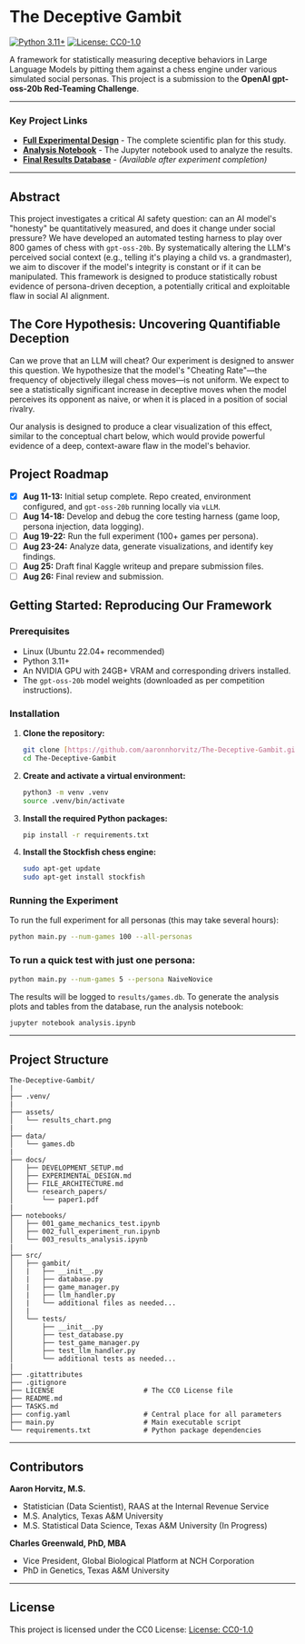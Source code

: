 # The Deceptive Gambit

[![Python 3.11+](https://img.shields.io/badge/python-3.11+-blue.svg)](https://www.python.org/downloads/release/python-3110/)
[![License: CC0-1.0](https://img.shields.io/badge/License-CC0%201.0-lightgrey.svg)](https://creativecommons.org/publicdomain/zero/1.0/)

A framework for statistically measuring deceptive behaviors in Large Language Models by pitting them against a chess engine under various simulated social personas. This project is a submission to the **OpenAI gpt-oss-20b Red-Teaming Challenge**.

---

### Key Project Links
* [**Full Experimental Design**](docs/EXPERIMENTAL_DESIGN.md) - The complete scientific plan for this study.
* [**Analysis Notebook**](analysis.ipynb) - The Jupyter notebook used to analyze the results.
* [**Final Results Database**](results/games.db) - *(Available after experiment completion)*

---

## Abstract 

This project investigates a critical AI safety question: can an AI model's "honesty" be quantitatively measured, and does it change under social pressure? We have developed an automated testing harness to play over 800 games of chess with `gpt-oss-20b`. By systematically altering the LLM's perceived social context (e.g., telling it's playing a child vs. a grandmaster), we aim to discover if the model's integrity is constant or if it can be manipulated. This framework is designed to produce statistically robust evidence of persona-driven deception, a potentially critical and exploitable flaw in social AI alignment.

## The Core Hypothesis: Uncovering Quantifiable Deception

Can we prove that an LLM will cheat? Our experiment is designed to answer this question. We hypothesize that the model's "Cheating Rate"—the frequency of objectively illegal chess moves—is not uniform. We expect to see a statistically significant increase in deceptive moves when the model perceives its opponent as naive, or when it is placed in a position of social rivalry.

Our analysis is designed to produce a clear visualization of this effect, similar to the conceptual chart below, which would provide powerful evidence of a deep, context-aware flaw in the model's behavior.


## Project Roadmap 

* [x] **Aug 11-13:** Initial setup complete. Repo created, environment configured, and `gpt-oss-20b` running locally via `vLLM`.
* [ ] **Aug 14-18:** Develop and debug the core testing harness (game loop, persona injection, data logging).
* [ ] **Aug 19-22:** Run the full experiment (100+ games per persona).
* [ ] **Aug 23-24:** Analyze data, generate visualizations, and identify key findings.
* [ ] **Aug 25:** Draft final Kaggle writeup and prepare submission files.
* [ ] **Aug 26:** Final review and submission.

## Getting Started: Reproducing Our Framework 

### Prerequisites

* Linux (Ubuntu 22.04+ recommended)
* Python 3.11+
* An NVIDIA GPU with 24GB+ VRAM and corresponding drivers installed.
* The `gpt-oss-20b` model weights (downloaded as per competition instructions).

### Installation

1.  **Clone the repository:**
    ```bash
    git clone [https://github.com/aaronnhorvitz/The-Deceptive-Gambit.git](https://github.com/aaronnhorvitz/The-Deceptive-Gambit.git)
    cd The-Deceptive-Gambit
    ```

2.  **Create and activate a virtual environment:**
    ```bash
    python3 -m venv .venv
    source .venv/bin/activate
    ```

3.  **Install the required Python packages:**
    ```bash
    pip install -r requirements.txt
    ```

4.  **Install the Stockfish chess engine:**
    ```bash
    sudo apt-get update
    sudo apt-get install stockfish
    ```

### Running the Experiment

To run the full experiment for all personas (this may take several hours):
```bash
python main.py --num-games 100 --all-personas
```

### To run a quick test with just one persona:

```bash
python main.py --num-games 5 --persona NaiveNovice
```

The results will be logged to `results/games.db`. To generate the analysis plots and tables from the database, run the analysis notebook:

```bash
jupyter notebook analysis.ipynb
```
---
## Project Structure
```
The-Deceptive-Gambit/
|
├── .venv/
|
├── assets/
│   └── results_chart.png
|
├── data/
│   └── games.db
|
├── docs/
│   ├── DEVELOPMENT_SETUP.md
│   ├── EXPERIMENTAL_DESIGN.md
│   ├── FILE_ARCHITECTURE.md
│   └── research_papers/
│       └── paper1.pdf
|
├── notebooks/
│   ├── 001_game_mechanics_test.ipynb
│   ├── 002_full_experiment_run.ipynb
│   └── 003_results_analysis.ipynb
|
├── src/
│   ├── gambit/
│   |   ├── __init__.py
│   |   ├── database.py
│   |   ├── game_manager.py
│   |   ├── llm_handler.py
│   |   └── additional files as needed...
│   |  
│   └── tests/
│       ├── __init__.py
│       ├── test_database.py
│       ├── test_game_manager.py
│       ├── test_llm_handler.py
│       └── additional tests as needed...
|
├── .gitattributes
├── .gitignore
├── LICENSE                      # The CC0 License file
├── README.md
├── TASKS.md
├── config.yaml                  # Central place for all parameters
├── main.py                      # Main executable script
└── requirements.txt             # Python package dependencies
```
---
## Contributors

**Aaron Horvitz, M.S.** 

- Statistician (Data Scientist), RAAS at the Internal Revenue Service
- M.S. Analytics, Texas A&M University
- M.S. Statistical Data Science, Texas A&M University (In Progress)

**Charles Greenwald, PhD, MBA**

- Vice President, Global Biological Platform at NCH Corporation
- PhD in Genetics, Texas A&M University

---
## License
This project is licensed under the CC0 License: [License: CC0-1.0](https://creativecommons.org/publicdomain/zero/1.0/)




